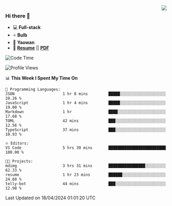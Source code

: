 <img align="right" src="https://github-readme-stats.vercel.app/api?username=LolipopJ&show_icons=true&count_private=true&hide_title=true&include_all_commits=true&theme=vue">

### Hi there 👋

- :computer: **Full-stack**
- :star: **Bulb**
- :pill: **Yaowan**
- :milky_way: [**Resume**](https://lolipopj.github.io/resume/) || [**PDF**](https://cdn.jsdelivr.net/gh/lolipopj/resume/export/resume-en.pdf)

<!--START_SECTION:waka-->
![Code Time](http://img.shields.io/badge/Code%20Time-1%2C876%20hrs%2034%20mins-blue)

![Profile Views](http://img.shields.io/badge/Profile%20Views-3-blue)

📊 **This Week I Spent My Time On** 

```text
💬 Programming Languages: 
JSON                     1 hr 8 mins         █████░░░░░░░░░░░░░░░░░░░░   20.26 % 
JavaScript               1 hr 4 mins         █████░░░░░░░░░░░░░░░░░░░░   19.00 % 
Markdown                 1 hr                ████░░░░░░░░░░░░░░░░░░░░░   17.68 % 
TOML                     42 mins             ███░░░░░░░░░░░░░░░░░░░░░░   12.56 % 
TypeScript               37 mins             ███░░░░░░░░░░░░░░░░░░░░░░   10.93 % 

🔥 Editors: 
VS Code                  5 hrs 39 mins       █████████████████████████   100.00 % 

🐱‍💻 Projects: 
mdimg                    3 hrs 31 mins       ████████████████░░░░░░░░░   62.33 % 
resume                   1 hr 23 mins        ██████░░░░░░░░░░░░░░░░░░░   24.68 % 
telly-bot                44 mins             ███░░░░░░░░░░░░░░░░░░░░░░   12.98 % 
```


 Last Updated on 18/04/2024 01:01:20 UTC
<!--END_SECTION:waka-->
